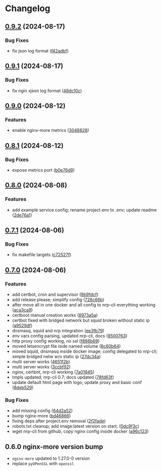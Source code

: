 # Changelog

## [0.9.2](https://github.com/oleksii-honchar/nginx-reverse-proxy/compare/v0.9.1...v0.9.2) (2024-08-17)


### Bug Fixes

* fix json log format ([f42adbf](https://github.com/oleksii-honchar/nginx-reverse-proxy/commit/f42adbf3038f18fe2f1f38a1d88385e5ff5048c6))

## [0.9.1](https://github.com/oleksii-honchar/nginx-reverse-proxy/compare/v0.9.0...v0.9.1) (2024-08-17)


### Bug Fixes

* fix ngin xjson log format ([48dc10c](https://github.com/oleksii-honchar/nginx-reverse-proxy/commit/48dc10c1ede11c107fec8d5f7a313db4e891686e))

## [0.9.0](https://github.com/oleksii-honchar/nginx-reverse-proxy/compare/v0.8.1...v0.9.0) (2024-08-12)


### Features

* enable nginx-more metrics ([3048828](https://github.com/oleksii-honchar/nginx-reverse-proxy/commit/30488286fd3361c2d4647955dd7b3a87dade5b9e))

## [0.8.1](https://github.com/oleksii-honchar/nginx-reverse-proxy/compare/v0.8.0...v0.8.1) (2024-08-12)


### Bug Fixes

* expose metrics port ([b0e76d9](https://github.com/oleksii-honchar/nginx-reverse-proxy/commit/b0e76d9d3bd112d7e138d224d6f4c52029f14244))

## [0.8.0](https://github.com/oleksii-honchar/nginx-reverse-proxy/compare/v0.7.1...v0.8.0) (2024-08-08)


### Features

* add example service config; rename project.env to .env; update readme ([2de76a1](https://github.com/oleksii-honchar/nginx-reverse-proxy/commit/2de76a177829402c0a4302042af48df3e957a262))

## [0.7.1](https://github.com/oleksii-honchar/nginx-reverse-proxy/compare/v0.7.0...v0.7.1) (2024-08-06)


### Bug Fixes

* fix makefile targets ([c72527f](https://github.com/oleksii-honchar/nginx-reverse-proxy/commit/c72527fb6a7f78a22f373af860537b9feadc7c8b))

## [0.7.0](https://github.com/oleksii-honchar/nginx-reverse-proxy/compare/v0.6.0...v0.7.0) (2024-08-06)


### Features

* add certbot, cron  and supervisor ([9b9fdcf](https://github.com/oleksii-honchar/nginx-reverse-proxy/commit/9b9fdcfcce4b25741b019ca0743a67ae5014bc60))
* add release please; simplify config ([728c66b](https://github.com/oleksii-honchar/nginx-reverse-proxy/commit/728c66b7a090160ebc46b021bf2a7e9a35fa11ad))
* after move all in one docker and all config to nrp-cli everything working ([aca3ca9](https://github.com/oleksii-honchar/nginx-reverse-proxy/commit/aca3ca97bb442ad978d2e2a73570f54b2d10125c))
* certboot manual creation works ([8973a5a](https://github.com/oleksii-honchar/nginx-reverse-proxy/commit/8973a5a475df780157c7671008c6140dcce25cc9))
* certbot fixed with bridged network but squid broken without static ip ([a9529df](https://github.com/oleksii-honchar/nginx-reverse-proxy/commit/a9529df770fc1d2f55fc840782d1f3970bb48f94))
* dnsmasq, squid and nrp integration ([ee3fb79](https://github.com/oleksii-honchar/nginx-reverse-proxy/commit/ee3fb792fc10b09440ba101954939171fda34127))
* env vars config parsing, updated nrp-cli, docs ([8500763](https://github.com/oleksii-honchar/nginx-reverse-proxy/commit/850076333cf18fe5e33aea5c5aad83d3d2c739b2))
* http proxy config working, no ssl ([f886b69](https://github.com/oleksii-honchar/nginx-reverse-proxy/commit/f886b6913b22e5f336985c51a8e31f691cc698bb))
* moved letsencrypt file iside named volume ([8c60b64](https://github.com/oleksii-honchar/nginx-reverse-proxy/commit/8c60b64303335f567ab0a7f1bf06fe67a05c190f))
* moved squid, dnsmasq inside docker image; config delegated to nrp-cli; simple bridged netw w/o static ip ([27dc34a](https://github.com/oleksii-honchar/nginx-reverse-proxy/commit/27dc34a6fe4850f7e28836cd1a9cbb28c4a34d86))
* multi server works ([4651f2b](https://github.com/oleksii-honchar/nginx-reverse-proxy/commit/4651f2b9000d3cb42d2fcc6319a8df9636b1f432))
* multi server works ([3ccbf92](https://github.com/oleksii-honchar/nginx-reverse-proxy/commit/3ccbf9232c8a975e35fc9580e0fb344959b1c5b2))
* nginx, certbot, nrp-cli working ([7a01845](https://github.com/oleksii-honchar/nginx-reverse-proxy/commit/7a01845e86bff65f0612b1a24fb43f081f325b45))
* tmpls updated; nrp-cli 0.7; docs updated ([78fd63f](https://github.com/oleksii-honchar/nginx-reverse-proxy/commit/78fd63ff6f24e6855359e2d44d2a821d9f887b78))
* update default html page with logo; update proxy and basic conf ([8deb529](https://github.com/oleksii-honchar/nginx-reverse-proxy/commit/8deb5296afe0bec98d2efe098237bcb3c441d600))


### Bug Fixes

* add missing config ([64d2a52](https://github.com/oleksii-honchar/nginx-reverse-proxy/commit/64d2a52e300500732b2882f68927a617098fbc4b))
* bump nginx-more ([bd46866](https://github.com/oleksii-honchar/nginx-reverse-proxy/commit/bd468661d12e21d686316d7155ab5b0260a21bf6))
* fixing deps after project.env removal ([2f2fade](https://github.com/oleksii-honchar/nginx-reverse-proxy/commit/2f2fade039fbd72c94523d480372b42bb32853a4))
* robots.txt cleanup; add image:latest version on start; ([0dc9f3c](https://github.com/oleksii-honchar/nginx-reverse-proxy/commit/0dc9f3c23df9e7107b7d70db669dbe5bbcd4fe5a))
* wget nrp-cli from github, copy nginx config inside docker ([a96c123](https://github.com/oleksii-honchar/nginx-reverse-proxy/commit/a96c123c0fb31bd1cda3432e4ff6bc5d9b1cec91))

## 0.6.0 nginx-more version bump

- `nginx-more` updated to 1.27.0-0 version
- replace `pyOPenSSL` with `openssl`
